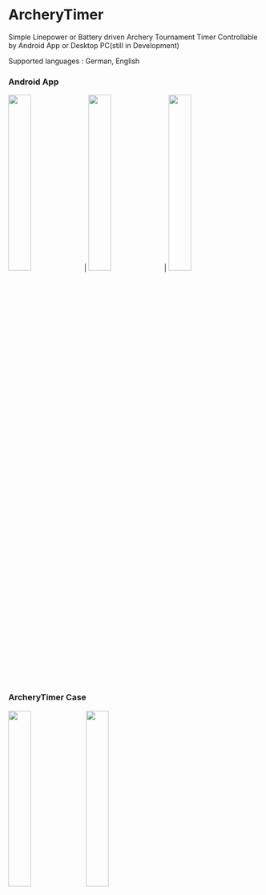 # ArcheryTimer
		
Simple Linepower or Battery driven Archery Tournament Timer
Controllable by Android App or Desktop PC(still in Development)

Supported languages : German, English


### Android App


<img src="https://github.com/guidobonerz/IndoorArcheryTimer/blob/main/docs/welcome.png"  width="30%" height="30%">|
<img src="https://github.com/guidobonerz/IndoorArcheryTimer/blob/main/docs/setup.png"  width="30%" height="30%">|
<img src="https://github.com/guidobonerz/IndoorArcheryTimer/blob/main/docs/tournament.png"  width="30%" height="30%">


### ArcheryTimer Case
<img src="https://github.com/guidobonerz/IndoorArcheryTimer/blob/main/docs/green.jpg"  width="30%" height="30%">
<img src="https://github.com/guidobonerz/IndoorArcheryTimer/blob/main/docs/yellow.jpg"  width="30%" height="30%">


